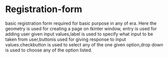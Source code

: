 # Registration-form
basic registration form required for basic purpose in any of era. Here the geometry is used for creating a page on tkinter window, entry is used for adding user given input values,label is used to specify what input to be taken from user,buttonis used for giving response to input values.checkbutton is used to select any of the one given option,drop down is used to choose any of the option listed.
